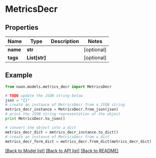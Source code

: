 # MetricsDecr


## Properties

Name | Type | Description | Notes
------------ | ------------- | ------------- | -------------
**name** | **str** |  | [optional] 
**tags** | **List[str]** |  | [optional] 

## Example

```python
from nuon.models.metrics_decr import MetricsDecr

# TODO update the JSON string below
json = "{}"
# create an instance of MetricsDecr from a JSON string
metrics_decr_instance = MetricsDecr.from_json(json)
# print the JSON string representation of the object
print MetricsDecr.to_json()

# convert the object into a dict
metrics_decr_dict = metrics_decr_instance.to_dict()
# create an instance of MetricsDecr from a dict
metrics_decr_form_dict = metrics_decr.from_dict(metrics_decr_dict)
```
[[Back to Model list]](../README.md#documentation-for-models) [[Back to API list]](../README.md#documentation-for-api-endpoints) [[Back to README]](../README.md)


